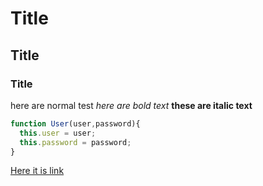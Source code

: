 # Title
## Title
### Title

here are normal test
*here are bold text*
**these are italic text**

```javascript
function User(user,password){
  this.user = user;
  this.password = password;
}
```

[Here it is link](https://google.com)
